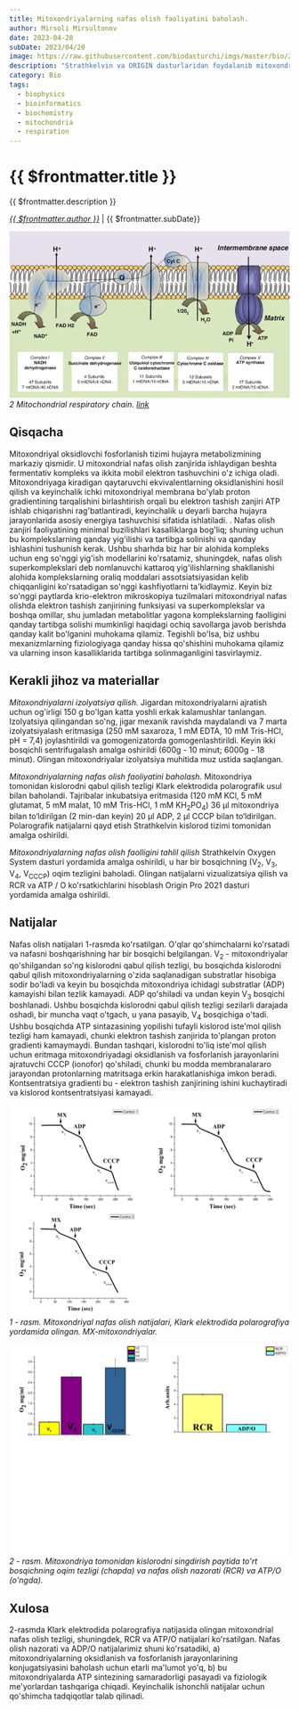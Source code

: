 ```yaml
---
title: Mitoxondriyalarning nafas olish faoliyatini baholash.
author: Mirsoli Mirsultonov
date: 2023-04-20
subDate: 2023/04/20
image: https://raw.githubusercontent.com/biodasturchi/imgs/master/bio/2023-04-20/banner.png
description: "Strathkelvin va ORIGIN dasturlaridan foydalanib mitoxondriya nafas olish faoliyatini o'rganish"
category: Bio
tags:
  - biophysics
  - bioinformatics
  - biochemistry
  - mitochondria
  - respiration
---
```


# {{ $frontmatter.title }}

{{ $frontmatter.description }}

_[{{ $frontmatter.author }}](mailto:mirjr17@outlook.com)_ | {{ $frontmatter.subDate}}

![banner](https://raw.githubusercontent.com/biodasturchi/imgs/master/bio/2023-04-20/banner.png)
_2 Mitochondrial respiratory chain. [link](https://www.researchgate.net/figure/Mitochondrial-respiratory-chain-For-mammals-the-respiratory-chain-consists-of-four_fig2_227115034)_

## Qisqacha

Mitoxondriyal oksidlovchi fosforlanish tizimi hujayra metabolizmining markaziy qismidir. U mitoxondrial nafas olish zanjirida ishlaydigan beshta fermentativ kompleks va ikkita mobil elektron tashuvchini o'z ichiga oladi. Mitoxondriyaga kiradigan qaytaruvchi ekvivalentlarning oksidlanishini hosil qilish va keyinchalik ichki mitoxondriyal membrana bo'ylab proton gradientining tarqalishini birlashtirish orqali bu elektron tashish zanjiri ATP ishlab chiqarishni rag'batlantiradi, keyinchalik u deyarli barcha hujayra jarayonlarida asosiy energiya tashuvchisi sifatida ishlatiladi. . Nafas olish zanjiri faoliyatining minimal buzilishlari kasalliklarga bog'liq; shuning uchun bu komplekslarning qanday yig'ilishi va tartibga solinishi va qanday ishlashini tushunish kerak. Ushbu sharhda biz har bir alohida kompleks uchun eng so'nggi yig'ish modellarini ko'rsatamiz, shuningdek, nafas olish superkomplekslari deb nomlanuvchi kattaroq yig'ilishlarning shakllanishi alohida komplekslarning oraliq moddalari assotsiatsiyasidan kelib chiqqanligini ko'rsatadigan so'nggi kashfiyotlarni ta'kidlaymiz. Keyin biz so'nggi paytlarda krio-elektron mikroskopiya tuzilmalari mitoxondriyal nafas olishda elektron tashish zanjirining funksiyasi va superkomplekslar va boshqa omillar, shu jumladan metabolitlar yagona komplekslarning faolligini qanday tartibga solishi mumkinligi haqidagi ochiq savollarga javob berishda qanday kalit bo'lganini muhokama qilamiz. Tegishli bo'lsa, biz ushbu mexanizmlarning fiziologiyaga qanday hissa qo'shishini muhokama qilamiz va ularning inson kasalliklarida tartibga solinmaganligini tasvirlaymiz.

## Kerakli jihoz va materiallar

_Mitoxondriyalarni izolyatsiya qilish._ Jigardan mitoxondriyalarni ajratish uchun og'irligi 150 g bo'lgan katta yoshli erkak kalamushlar tanlangan. Izolyatsiya qilingandan so'ng, jigar mexanik ravishda maydalandi va 7 marta izolyatsiyalash eritmasiga (250 mM saxaroza, 1 mM EDTA, 10 mM Tris-HCl, pH = 7,4) joylashtirildi va gomogenizatorda gomogenlashtirildi. Keyin ikki bosqichli sentrifugalash amalga oshirildi (600g - 10 minut; 6000g - 18 minut). Olingan mitoxondriyalar izolyatsiya muhitida muz ustida saqlangan.

_Mitoxondriyalarning nafas olish faoliyatini baholash._ Mitoxondriya tomonidan kislorodni qabul qilish tezligi Klark elektrodida polarografik usul bilan baholandi. Tajribalar inkubatsiya eritmasida (120 mM KCl, 5 mM glutamat, 5 mM malat, 10 mM Tris-HCl, 1 mM KH<sub>2</sub>PO<sub>4</sub>) 36 µl mitoxondriya bilan to‘ldirilgan (2 min-dan keyin) 20 µl ADP, 2 µl CCCP bilan to‘ldirilgan. Polarografik natijalarni qayd etish Strathkelvin kislorod tizimi tomonidan amalga oshirildi.

_Mitoxondriyalarning nafas olish faolligini tahlil qilish_ Strathkelvin Oxygen System dasturi yordamida amalga oshirildi, u har bir bosqichning (V<sub>2</sub>, V<sub>3</sub>, V<sub>4</sub>, V<sub>CCCP</sub>) oqim tezligini baholadi. Olingan natijalarni vizualizatsiya qilish va RCR va ATP / O ko'rsatkichlarini hisoblash Origin Pro 2021 dasturi yordamida amalga oshirildi.

## Natijalar

Nafas olish natijalari 1-rasmda ko'rsatilgan. O'qlar qo'shimchalarni ko'rsatadi va nafasni boshqarishning har bir bosqichi belgilangan. V<sub>2</sub> - mitoxondriyalar qo'shilgandan so'ng kislorodni qabul qilish tezligi, bu bosqichda kislorodni qabul qilish mitoxondriyalarning o'zida saqlanadigan substratlar hisobiga sodir bo'ladi va keyin bu bosqichda mitoxondriya ichidagi substratlar (ADP) kamayishi bilan tezlik kamayadi. ADP qo'shiladi va undan keyin V<sub>3</sub> bosqichi boshlanadi. Ushbu bosqichda kislorodni qabul qilish tezligi sezilarli darajada oshadi, bir muncha vaqt o'tgach, u yana pasayib, V<sub>4</sub> bosqichiga o'tadi. Ushbu bosqichda ATP sintazasining yopilishi tufayli kislorod iste'mol qilish tezligi ham kamayadi, chunki elektron tashish zanjirida to'plangan proton gradienti kamaymaydi. Bundan tashqari, kislorodni to'liq iste'mol qilish uchun eritmaga mitoxondriyadagi oksidlanish va fosforlanish jarayonlarini ajratuvchi CCCP (ionofor) qo'shiladi, chunki bu modda membranalararo jarayondan protonlarning matritsaga erkin harakatlanishiga imkon beradi. Kontsentratsiya gradienti bu - elektron tashish zanjirining ishini kuchaytiradi va kislorod kontsentratsiyasi kamayadi.

![image 1](https://raw.githubusercontent.com/biodasturchi/imgs/master/bio/2023-04-20/img-1.png)
_1 - rasm. Mitoxondriyal nafas olish natijalari,
Klark elektrodida polarografiya yordamida olingan. MX-mitoxondriyalar._

![image 2](https://raw.githubusercontent.com/biodasturchi/imgs/master/bio/2023-04-20/img-2.png)
_2 - rasm. Mitoxondriya tomonidan kislorodni singdirish paytida to'rt bosqichning oqim tezligi (chapda) va nafas olish nazorati (RCR) va ATP/O (o'ngda)._

## Xulosa

2-rasmda Klark elektrodida polarografiya natijasida olingan mitoxondrial nafas olish tezligi, shuningdek, RCR va ATP/O natijalari ko'rsatilgan. Nafas olish nazorati va ADP/O natijalarimiz shuni ko'rsatadiki, a) mitoxondriyalarning oksidlanish va fosforlanish jarayonlarining konjugatsiyasini baholash uchun etarli ma'lumot yo'q, b) bu ​​mitoxondriyalarda ATP sintezining samaradorligi pasayadi va fiziologik me'yorlardan tashqariga chiqadi. Keyinchalik ishonchli natijalar uchun qo'shimcha tadqiqotlar talab qilinadi.